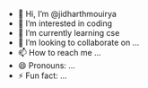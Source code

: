 - 👋 Hi, I’m @jidharthmouirya
- 👀 I’m interested in coding
- 🌱 I’m currently learning cse
- 💞️ I’m looking to collaborate on ...
- 📫 How to reach me ...
- 😄 Pronouns: ...
- ⚡ Fun fact: ...

<!---
jidharthmouirya/jidharthmouirya is a ✨ special ✨ repository because its `README.md` (this file) appears on your GitHub profile.
You can click the Preview link to take a look at your changes.
--->
